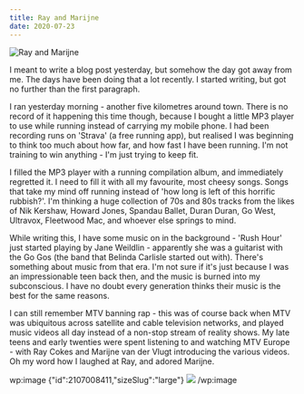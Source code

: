 ```yaml
---
title: Ray and Marijne
date: 2020-07-23
---
```


![Ray and Marijne](https://source.unsplash.com/7QCBakMyDCE/1600x900)

I meant to write a blog post yesterday, but somehow the day got away from me. The days have been doing that a lot recently. I started writing, but got no further than the first paragraph.

I ran yesterday morning - another five kilometres around town. There is no record of it happening this time though, because I bought a little MP3 player to use while running instead of carrying my mobile phone. I had been recording runs on 'Strava' (a free running app), but realised I was beginning to think too much about how far, and how fast I have been running. I'm not training to win anything - I'm just trying to keep fit.

I filled the MP3 player with a running compilation album, and immediately regretted it. I need to fill it with all my favourite, most cheesy songs. Songs that take my mind off running instead of 'how long is left of this horrific rubbish?'. I'm thinking a huge collection of 70s and 80s tracks from the likes of Nik Kershaw, Howard Jones, Spandau Ballet, Duran Duran, Go West, Ultravox, Fleetwood Mac, and whoever else springs to mind.

While writing this, I have some music on in the background - 'Rush Hour' just started playing by Jane Weildlin - apparently she was a guitarist with the Go Gos (the band that Belinda Carlisle started out with). There's something about music from that era. I'm not sure if it's just because I was an impressionable teen back then, and the music is burned into my subconscious. I have no doubt every generation thinks their music is the best for the same reasons.

I can still remember MTV banning rap - this was of course back when MTV was ubiquitous across satellite and cable television networks, and played music videos all day instead of a non-stop stream of reality shows. My late teens and early twenties were spent listening to and watching MTV Europe - with Ray Cokes and Marijne van der Vlugt introducing the various videos. Oh my word how I laughed at Ray, and adored Marijne.

wp:image {"id":2107008411,"sizeSlug":"large"}  ![](https://jonbeckett301.files.wordpress.com/2020/07/image.png?w=844)  /wp:image 